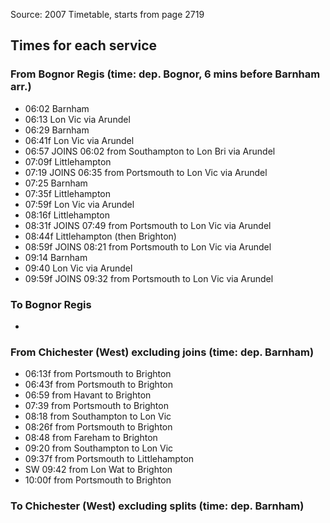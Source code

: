 Source:
2007 Timetable, starts from page 2719

## Times for each service

### From Bognor Regis (time: dep. Bognor, 6 mins before Barnham arr.)
- 06:02 Barnham
- 06:13 Lon Vic via Arundel
- 06:29 Barnham
- 06:41f Lon Vic via Arundel
- 06:57 JOINS 06:02 from Southampton to Lon Bri via Arundel
- 07:09f Littlehampton
- 07:19 JOINS 06:35 from Portsmouth to Lon Vic via Arundel
- 07:25 Barnham
- 07:35f Littlehampton
- 07:59f Lon Vic via Arundel
- 08:16f Littlehampton
- 08:31f JOINS 07:49 from Portsmouth to Lon Vic via Arundel
- 08:44f Littlehampton (then Brighton)
- 08:59f JOINS 08:21 from Portsmouth to Lon Vic via Arundel
- 09:14 Barnham
- 09:40 Lon Vic via Arundel
- 09:59f JOINS 09:32 from Portsmouth to Lon Vic via Arundel

### To Bognor Regis
-

### From Chichester (West) excluding joins (time: dep. Barnham)
- 06:13f from Portsmouth to Brighton
- 06:43f from Portsmouth to Brighton
- 06:59 from Havant to Brighton
- 07:39 from Portsmouth to Brighton
- 08:18 from Southampton to Lon Vic
- 08:26f from Portsmouth to Brighton
- 08:48 from Fareham to Brighton
- 09:20 from Southampton to Lon Vic
- 09:37f from Portsmouth to Littlehampton
- SW 09:42 from Lon Wat to Brighton
- 10:00f from Portsmouth to Brighton

### To Chichester (West) excluding splits (time: dep. Barnham)
